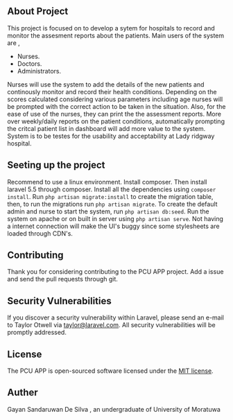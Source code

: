 ## About Project 

This project is focused on to develop a sytem for hospitals to record and monitor the assesment reports about the patients. Main users of the system are ,
- Nurses.
- Doctors.
- Administrators.

Nurses will use the system to add the details of the new patients and continously monitor and record their health conditions. Depending on the scores calculated considering various parameters including age nurses will be prompted with the correct action to be taken in the situation. Also, for the ease of use of the nurses, they can print the the assessment reports. More over weekly/daily reports on the patient conditions, automatically prompting the critcal patient list in dashboard will add more value to the system.
System is to be testes for the usability and acceptability at Lady ridgway hospital.
## Seeting up the project
Recommend to use a linux environment.
Install composer. Then install laravel 5.5 through composer. Install all the dependencies using ``composer install``.
Run ``php artisan migrate:install`` to create the migration table, then, to run the migrations run ``php artisan migrate``. To create the default admin and nurse to start the system, run ``php artisan db:seed``. Run the system on apache or on built in server using ``php artisan serve``.
Not having a internet connection will make the UI's buggy since some stylesheets are loaded through CDN's.



## Contributing

Thank you for considering contributing to the PCU APP project. Add a issue and send the pull requests through git.
## Security Vulnerabilities

If you discover a security vulnerability within Laravel, please send an e-mail to Taylor Otwell via [taylor@laravel.com](mailto:taylor@laravel.com). All security vulnerabilities will be promptly addressed.

## License

The PCU APP is open-sourced software licensed under the [MIT license](https://opensource.org/licenses/MIT).

## Auther
Gayan Sandaruwan De Silva , an undergraduate of University of Moratuwa
